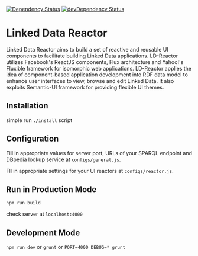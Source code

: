 [![Dependency Status](https://david-dm.org/ali1k/ld-r.svg)](https://david-dm.org/ali1k/ld-r)
[![devDependency Status](https://david-dm.org/ali1k/ld-r/dev-status.svg)](https://david-dm.org/ali1k/ld-r#info=devDependencies)

# Linked Data Reactor

Linked Data Reactor aims to build a set of reactive and reusable UI components to facilitate building Linked Data applications. LD-Reactor utilizes Facebook's ReactJS components, Flux architecture and Yahoo!'s Fluxible framework for isomorphic web applications. LD-Reactor applies the idea of component-based application development into RDF data model to enhance user interfaces to view, browse and edit Linked Data. It also exploits Semantic-UI framework for providing flexible UI themes.

## Installation
simple run `./install` script

## Configuration
Fill in appropriate values for server port, URLs of your SPARQL endpoint and DBpedia lookup service at `configs/general.js`.

Fll in appropriate settings for your UI reactors at `configs/reactor.js`.

## Run in Production Mode
`npm run build`

check server at `localhost:4000`

## Development Mode

`npm run dev` or `grunt` or `PORT=4000 DEBUG=* grunt`
